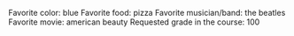 Favorite color: blue
Favorite food: pizza
Favorite musician/band: the beatles 
Favorite movie: american beauty
Requested grade in the course: 100
